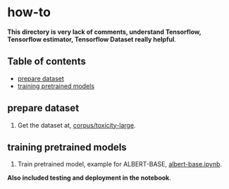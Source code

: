 # how-to

**This directory is very lack of comments, understand Tensorflow, Tensorflow estimator, Tensorflow Dataset really helpful**.

## Table of contents
  * [prepare dataset](#prepare-dataset)
  * [training pretrained models](#training-pretrained-models)

## prepare dataset

1. Get the dataset at, [corpus/toxicity-large](https://github.com/huseinzol05/Malay-Dataset/tree/master/corpus/toxicity-large).

## training pretrained models

1. Train pretrained model, example for ALBERT-BASE, [albert-base.ipynb](albert-base.ipynb).

**Also included testing and deployment in the notebook**.